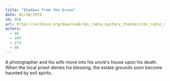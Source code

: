 ```yaml
---
title: "Shadows from the Grave"
date: 02/28/1979
id: 958
url: https://archive.org/download/cbs_radio_mystery_theater/cbs_radio_mystery_theater-0951-1000.zip/cbs_radio_mystery_theater-0951-1000%2Fcbsrmt_0958_shadows_from_the_grave.mp3
actors:
  - 66
  - 204
  - 274
  - 90
---
```

A photographer and his wife move into his uncle's house upon his death. When the local priest denies his blessing, the estate grounds soon become haunted by evil spirits.